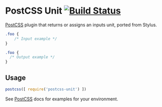 # PostCSS Unit [![Build Status][ci-img]][ci]

[PostCSS] plugin that returns or assigns an inputs unit, ported from Stylus.

[PostCSS]: https://github.com/postcss/postcss
[ci-img]:  https://travis-ci.org/mmausler/postcss-unit.svg
[ci]:      https://travis-ci.org/mmausler/postcss-unit

```css
.foo {
    /* Input example */
}
```

```css
.foo {
  /* Output example */
}
```

## Usage

```js
postcss([ require('postcss-unit') ])
```

See [PostCSS] docs for examples for your environment.

